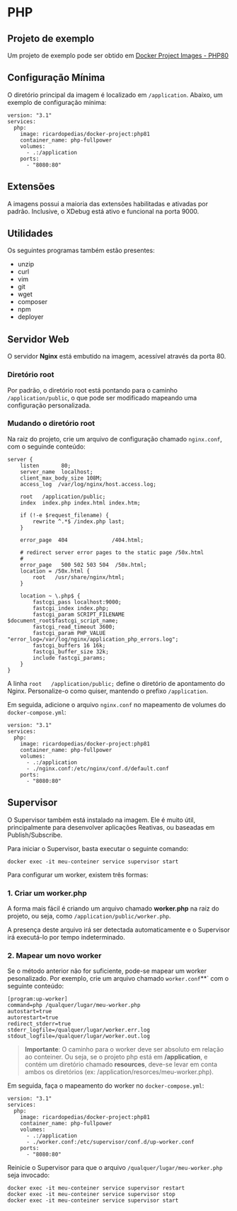 # PHP

## Projeto de exemplo

Um projeto de exemplo pode ser obtido em 
[Docker Project Images - PHP80](https://github.com/ricardopedias/docker-project-skeleton-php80)

## Configuração Mínima

O diretório principal da imagem é localizado em `/application`.
Abaixo, um exemplo de configuração mínima:

```
version: "3.1"
services:
  php:
    image: ricardopedias/docker-project:php81
    container_name: php-fullpower
    volumes:
      - .:/application
    ports:
      - "8080:80"
```

## Extensões

A imagens possui a maioria das extensões habilitadas e ativadas por padrão.
Inclusive, o XDebug está ativo e funcional na porta 9000.

## Utilidades

Os seguintes programas também estão presentes:

- unzip
- curl
- vim
- git
- wget
- composer
- npm
- deployer

## Servidor Web

O servidor **Nginx** está embutido na imagem, acessível através da porta 80.

### Diretório root

Por padrão, o diretório root está pontando para o caminho `/application/public`, o que pode ser modificado mapeando uma configuração personalizada.

### Mudando o diretório root

Na raiz do projeto, crie um arquivo de configuração chamado `nginx.conf`, com o seguinde conteúdo:

```
server {
    listen       80;
    server_name  localhost;
    client_max_body_size 108M;
    access_log  /var/log/nginx/host.access.log;

    root   /application/public;
    index  index.php index.html index.htm;

    if (!-e $request_filename) {
        rewrite ^.*$ /index.php last;
    }

    error_page  404              /404.html;

    # redirect server error pages to the static page /50x.html
    #
    error_page   500 502 503 504  /50x.html;
    location = /50x.html {
        root   /usr/share/nginx/html;
    }

    location ~ \.php$ {
        fastcgi_pass localhost:9000;
        fastcgi_index index.php;
        fastcgi_param SCRIPT_FILENAME $document_root$fastcgi_script_name;
        fastcgi_read_timeout 3600;
        fastcgi_param PHP_VALUE "error_log=/var/log/nginx/application_php_errors.log";
        fastcgi_buffers 16 16k;
        fastcgi_buffer_size 32k;
        include fastcgi_params;
    }
}
```

A linha `root   /application/public;` define o diretório de apontamento do Nginx. Personalize-o como quiser, mantendo o prefixo `/application`.

Em seguida, adicione o arquivo `nginx.conf` no mapeamento de volumes do `docker-compose.yml`:

```
version: "3.1"
services:
  php:
    image: ricardopedias/docker-project:php81
    container_name: php-fullpower
    volumes:
      - .:/application
      - ./nginx.conf:/etc/nginx/conf.d/default.conf
    ports:
      - "8080:80"
```

## Supervisor

O Supervisor também está instalado na imagem. Ele é muito útil, principalmente para desenvolver aplicações Reativas, ou baseadas em Publish/Subscribe.

Para iniciar o Supervisor, basta executar o seguinte comando:

```
docker exec -it meu-conteiner service supervisor start
```

Para configurar um worker, existem três formas:

### 1. Criar um worker.php

A forma mais fácil é criando um arquivo chamado **worker.php** na raiz do projeto, ou seja, como `/application/public/worker.php`.

A presença deste arquivo irá ser detectada automaticamente e o Supervisor irá executá-lo por tempo indeterminado.

### 2. Mapear um novo worker

Se o método anterior não for suficiente, pode-se mapear um worker pesonalizado. Por exemplo, crie um arquivo chamado `worker.conf`**` com o seguinte conteúdo:

```
[program:up-worker]
command=php /qualquer/lugar/meu-worker.php
autostart=true
autorestart=true
redirect_stderr=true
stderr_logfile=/qualquer/lugar/worker.err.log
stdout_logfile=/qualquer/lugar/worker.out.log
```

> **Importante**: O caminho para o worker deve ser absoluto em relação ao conteiner. 
Ou seja, se o projeto php está em **/application**, e contém um diretório chamado **resources**, 
deve-se levar em conta ambos os diretórios (ex: /application/resorces/meu-worker.php).

Em seguida, faça o mapeamento do worker no `docker-compose.yml`:

```
version: "3.1"
services:
  php:
    image: ricardopedias/docker-project:php81
    container_name: php-fullpower
    volumes:
      - .:/application
      - ./worker.conf:/etc/supervisor/conf.d/up-worker.conf
    ports:
      - "8080:80"
```

Reinicie o Supervisor para que o arquivo `/qualquer/lugar/meu-worker.php` seja invocado:

```
docker exec -it meu-conteiner service supervisor restart
docker exec -it meu-conteiner service supervisor stop
docker exec -it meu-conteiner service supervisor start
```
